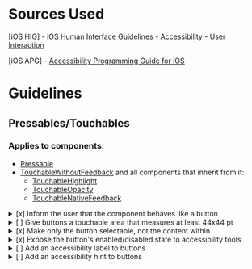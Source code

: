 # Sources Used

[iOS HIG] - [iOS Human Interface Guidelines - Accessibility - User Interaction](https://developer.apple.com/design/human-interface-guidelines/accessibility/overview/user-interaction/)

[iOS APG] - [Accessibility Programming Guide for iOS](https://developer.apple.com/library/archive/documentation/UserExperience/Conceptual/iPhoneAccessibility/Introduction/Introduction.html#//apple_ref/doc/uid/TP40008785-CH1-SW1)

# Guidelines

## Pressables/Touchables

### Applies to components:
  - [Pressable](https://reactnative.dev/docs/pressable#example)
  - [TouchableWithoutFeedback](https://reactnative.dev/docs/touchablewithoutfeedback) and all components that inherit from it: 
    - [TouchableHighlight](https://reactnative.dev/docs/touchablehighlight)
    - [TouchableOpacity](https://reactnative.dev/docs/touchableopacity)
    - [TouchableNativeFeedback](https://reactnative.dev/docs/touchablenativefeedback)

<details>
  <summary>
  [x] Inform the user that the component behaves like a button
  </summary>

### Type of accessibility:

Visual

### Why this is necessary:

If it's sometimes dificult even for people with good vision to figure out that certain elements are actually buttons and not just labels or otherwise decorative, imagine how much harder it is for users with low vision. The `accessibilityRole` solves this problem by allowing us to explicitly tell users that make use of assistive tecnology that the component they've selected is, in fact, a button.

### Can be implemented by:
- setting the button's `accessibilityRole` prop to `button`.
- setting the button's `accessibilityRole` prop to `imagebutton` in the event that your button is also an image.
- setting the button's `accessibilityRole` prop to `radio` in the event that your button is part of a `radiogroup` and behaves like a `radio` button: "A checkable input in a group of elements with the same role, only one of which can be checked at a time.".
### Example:

```tsx
  <Pressable accessibilityRole={'button'}>
    <Text>Press Me</Text>
  </Pressable>
```
</details>

<details>
  <summary>
  [ ] Give buttons a touchable area that measures at least 44x44 pt
  </summary>

### Type of accessibility:

Motor

### Why is this important:

Have you ever tried to press a very small item on a mobile screen? Even if you have precise motor control, sometimes you end up pressing the wrong button and getting taken somewhere you didn't want to go. For users with motor issues or even users on particularly small screens or who happen to be using gloves, its important that your pressable and selectable components are large enough - or at least that their touchable area is large enough - to allow for easier manipulation.

### Can be implemented by:
  - Ensuring that the component's size is at least 44x44 units.
  - Extending the component's touchable area beyond it's borders by using the hitSlop prop. 

### Important observations:
  - The touch area never extends past the parent view bounds.
  - The Z-index of sibling views always takes precedence if a touch hits two overlapping views.

### Example:

```tsx
// Increase the button's touchable area horizontally by 10 units and vertically by 15 units.
// So that the total touchable area is at least 44x44 units.
<TouchableOpacity hitSlop={{ left: 10, right: 10, top: 15, buttom: 15 }}>
  <Text>Press Me</Text>
</TouchableOpacity>
```

### Other references:
  - [React Native's guide on handling touches](https://reactnative.dev/docs/handling-touches#touchables)
  - [Tutorial on how to create an autoHitSlop hook](https://zubko.io/blog/auto-hitslop-hook)
</details>

<details>
  <summary>
  [x] Make only the button selectable, not the content within
  </summary>
  </br>

### Type of accessibility:

Visual

### Why this is necessary:

The `accessible` prop allows us to "contain" elements that make sense as a unit but not individually. Consider a button with an icon and a text label. The label and icon are both parts of a whole. If we treated the button container, the label, and the icon all as individual "buttons" that did the same thing, then the visually impaired user would be informed of the same button three times. 

The `accessible` props helps us here. It defines the button continer as a selectable unit, making it impossible to single out the label or the icon. Clicking on either of them selects the button instead.

### Can be implemented by:
- setting the button's `accessible` prop to `true`.

### Important observations:
- By default, touchable and pressables set `accessible` to `true`.

### Example:

```tsx
  <TouchableOpacity accessible> // The button can be selected.
    <Text>Press Me</Text> // The text within cannot. Pressing this will select the button instead.
  </TouchableOpacity>
```

</details>

<details>
  <summary>
  [x] Expose the button's enabled/disabled state to accessibility tools
  </summary>

### Aids in what type of accessibility:

Visual

### Why this is necessary:

You're probably familiar with the button's `disabled` prop, which prevents users from triggering press events and supresses button-touch animations. Disabling a button will also generally change its design. Maybe the label will become less opaque or the background will turn gray. This informs the visual user that the button's disabled and usually prevents them from trying to press the button in the first place.

For users with visual disabilities, however, these changes mean little. The `accessibilityState` prop can lend a hand here. By passing in an object with a `disabled` key, you inform users with low visibility that this component has a disabled state and whether or not that state is active.

### Can be implemented by:
- setting the button's `accessibilityState` prop and providing a `disabled` key with a boolean value.

### Example:

```tsx
const [isDisabled, setIsDisabled] = React.useState(false)

return (
  <TouchableOpacity accessible accessibilityState={{ disabled: isDisabled }} disabled={isDisabled}>
    <Text>Press Me</Text>
  </TouchableOpacity>
)
```

</details>

<details>
  <summary>
  [ ] Add an accessibility label to buttons
  </summary>

### Type of accessibility:

Visual

### Why this is necessary:

This one is pretty simple. Visual users usually understand what a button does through its label, style, and/or icons. VoiceOver/TalkBack will generally read the text contained within the button as its label, but if your button contains nothing but an icon, what should be done then?

The `accessibilityLabel` prop solves this problem. It explicitly defines a string that should be read aloud when the button is selected and is especially useful for buttons, icons, and button-icons.

From the iOS APG (adapted for React Native):

> The `accessibilityLabel` prop identifies the user interface element. Every accessible component, native and custom, must supply an `accessibilityLabel`. 

### Important observations:

- By default, the only text within an `accessible` element is considered its `accessibilityLabel`. However, try not to rely on this automatic behavior too heavily.

### Can be implemented by:
- If your button only contains a text label, it will already be read as your `accessibilityLabel`.
- If your button contains a text label + other elements such as an image/icon, run it through an accessibility inspector/scanner. It's possible that the label will already be read as your `accessibilityLabel`. 
- If your button does not contain any text, it's very important to set the `accessibilityLabel` prop manually.
- When in doubt, set the `accessibilityLabel` prop manually.

### Example:

```tsx
  <TouchableOpacity style={styles.button} accessibilityLabel={'Like'}>
    <Image source={Images.heart['32px']} />
  </TouchableOpacity>
```

### Tips:

According to the [iOS APG](https://developer.apple.com/library/archive/documentation/UserExperience/Conceptual/iPhoneAccessibility/Making_Application_Accessible/Making_Application_Accessible.html), an accessibilty label:

- **Very briefly describes the element.** Ideally, the label consists of a single word, such as Add, Play, Delete, Search, Favorites, or Volume.

- **Does not include the type of the control or view.** The type information is passed through the `accessibiltyRole` prop and should never be repeated in the label.

- **Begins with a capitalized word.** This helps VoiceOver/TalkBack read the label with the appropriate inflection.

- **Does not end with a period.** The label is not a sentence and therefore should not end with a period.

- **Is localized.**  Be sure to make your application available to as wide an audience as possible by localizing all strings, including accessibility attribute strings. In general, VoiceOver speaks in the language that the user specifies in International settings.

</details>

<details>
  <summary>
  [ ] Add an accessibility hint to buttons
  </summary>

### Aids in what type of accessibility:

Visual

### Why this is necessary:

Visual users sometimes understand what a button will do through visual context clues. To make this context explicit to low vision users, we have the `accessibiltyHint` prop. Use it to explain what the button will do or add any aditional or relevant information.

From the iOS APG (adapted for React Native):

> The `accessibilityHint` prop describes the results of interacting with a user interface component. A hint should be supplied only if the result of an interaction isn't obvious from the component's label.

### Important observations:
- ESLint's `a11y` plugin recommends that you add an `accessibiltyHint` whenever you add an `accessibilityLabel`. However, the iOS APG suggests that you only add an `accessibilityHint` when the label isn't enough to explain what will happen when you interact with the component.

### Can be implemented by:
- setting the `accessibilityHint` prop

### Example:

```tsx
  <TouchableOpacity 
    style={styles.button} 
    accessibilityLabel={'See more'} 
    accessibilityHint={'Shows a detailed character profile.'}>
    <Text>See more</Text>
  </TouchableOpacity>
```

### Tips:

According to the [iOS APG](https://developer.apple.com/library/archive/documentation/UserExperience/Conceptual/iPhoneAccessibility/Making_Application_Accessible/Making_Application_Accessible.html), if the result of a user’s action on a component isn't clearly implied by its label, create a hint that:

- **Very briefly describes the results.** Even though few components need hints, try to make the hints you do need as brief as possible. This decreases the amount of time users need to spend listening before they can use the element. However, avoid sacrificing clarity and good grammar for brevity. For example, changing “Adds a city” to “Adds city” doesn't significantly decrease the length of the hint, but does make it sound awkward and a bit less clear.

- **Begins with a verb and omits the subject.** Conjugate your verbs declaritively (like “Plays”) and not imperatively (like “Play”). Avoid using the imperative because it can make the hint sound like a command. For example, you don’t want to tell users to “Play the song”. You want to tell them that tapping the element “Plays the song.”

- **Begins with a capitalized word and ends with a period.** Even though a hint is a phrase, not a sentence, ending the hint with a period helps VoiceOver/TalkBack speak it with the appropriate inflection.

- **Does not include the name of the action or gesture.** A hint doesn't tell users *how* to perform the action, it tells users *what* will happen when that action occurs. So don't create hints like “Tap to play the song”, or “Swipe to delete the item”. This is important because VoiceOver/TalkBack users can use VoiceOver/TalkBack-specific gestures to interact with elements. If you name a different gesture in a hint, it would be very confusing.

- **Does not include the name of the component.** The user gets this information from the `accessibilityLabel` prop, so you shouldn't repeat it in the hint. Don't create hints such as “Save saves your edits” or “Back returns to the previous screen.”

- **Does not include the type of the component.** The user already knows your component behaves like a button or a search field because this information is available through the component's `accessibilityRole` prop. So don't create hints such as “Button that adds a name” or “Slider that controls the scale.”

- **Is localized.** As with accessibility labels, hints should be available in the user’s preferred language.

</details>